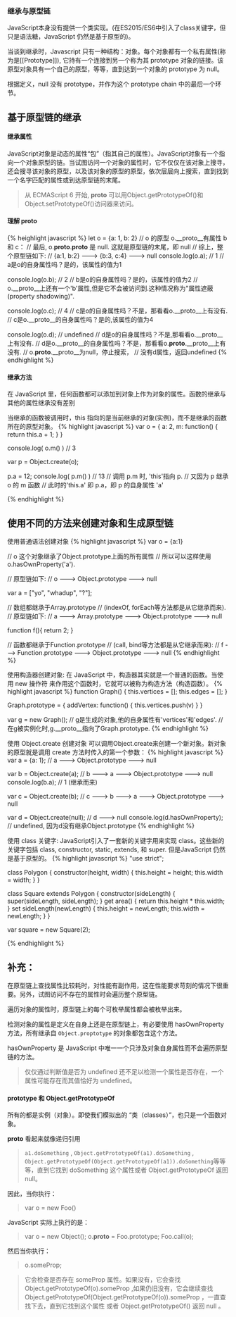 ### 继承与原型链
JavaScript本身没有提供一个类实现。(在ES2015/ES6中引入了class关键字，但只是语法糖，JavaScript 仍然是基于原型的)。

当谈到继承时，Javascript 只有一种结构：对象。每个对象都有一个私有属性(称为是[[Prototype]]), 它持有一个连接到另一个称为其 prototype 对象的链接。该原型对象具有一个自己的原型，等等，直到达到一个对象的 prototype 为 null。

根据定义，null 没有 prototype，并作为这个 prototype chain 中的最后一个环节。

## 基于原型链的继承
#### 继承属性
JavaScript对象是动态的属性“包”（指其自己的属性）。JavaScript对象有一个指向一个对象原型的链。当试图访问一个对象的属性时，它不仅仅在该对象上搜寻，还会搜寻该对象的原型，以及该对象的原型的原型，依次层层向上搜索，直到找到一个名字匹配的属性或到达原型链的末尾。

> 从 ECMAScript 6 开始, __proto__ 可以用Object.getPrototypeOf()和Object.setPrototypeOf()访问器来访问。

#### 理解 __proto__
{% heighlight javascript %}
let o = {a: 1, b: 2}
// o 的原型 o.__proto__有属性 b 和 c：
// 最后, o.__proto__.__proto__ 是 null.   这就是原型链的末尾，即 null
// 综上，整个原型链如下:
// {a:1, b:2} ---> {b:3, c:4} ---> null
console.log(o.a); // 1
// a是o的自身属性吗？是的，该属性的值为1

console.log(o.b); // 2
// b是o的自身属性吗？是的，该属性的值为2
// o.__proto__上还有一个'b'属性,但是它不会被访问到.这种情况称为"属性遮蔽 (property shadowing)".

console.log(o.c); // 4
// c是o的自身属性吗？不是，那看看o.__proto__上有没有.
// c是o.__proto__的自身属性吗？是的,该属性的值为4

console.log(o.d); // undefined
// d是o的自身属性吗？不是,那看看o.__proto__上有没有.
// d是o.__proto__的自身属性吗？不是，那看看o.__proto__.__proto__上有没有.
// o.__proto__.__proto__为null，停止搜索，
// 没有d属性，返回undefined
{% endhighlight %}

#### 继承方法
在 JavaScript 里，任何函数都可以添加到对象上作为对象的属性。函数的继承与其他的属性继承没有差别

当继承的函数被调用时，this 指向的是当前继承的对象(实例)，而不是继承的函数所在的原型对象。
{% highlight javascript %}
var o = {
	a: 2,
	m: function() {
		return this.a + 1;
	}
}

console.log( o.m() ) // 3

var p = Object.create(o);

p.a = 12;
console.log( p.m() ) // 13
// 调用 p.m 时, 'this'指向 p. 
// 又因为 p 继承 o 的 m 函数
// 此时的'this.a' 即 p.a，即 p 的自身属性 'a'

{% endhighlight %}


## 使用不同的方法来创建对象和生成原型链

使用普通语法创建对象
{% highlight javascript %}
var o = {a:1}

// o 这个对象继承了Object.prototype上面的所有属性
// 所以可以这样使用 o.hasOwnProperty('a').

// 原型链如下:
// o ---> Object.prototype ---> null


var a = ["yo", "whadup", "?"];

// 数组都继承于Array.prototype 
// (indexOf, forEach等方法都是从它继承而来).
// 原型链如下:
// a ---> Array.prototype ---> Object.prototype ---> null


function f(){
  return 2;
}

// 函数都继承于Function.prototype
// (call, bind等方法都是从它继承而来):
// f ---> Function.prototype ---> Object.prototype ---> null
{% endhighlight %}

使用构造器创建对象:
在 JavaScript 中，构造器其实就是一个普通的函数。当使用 new 操作符 来作用这个函数时，它就可以被称为构造方法（构造函数）。
{% highlight javascript %}
function Graph() {
	this.vertices = [];
	this.edges = [];
}

Graph.prototype = {
	addVertex: function() {
		this.vertices.push(v)
	}
}

var g = new Graph();
// g是生成的对象,他的自身属性有'vertices'和'edges'.
// 在g被实例化时,g.__proto__指向了Graph.prototype.
{% endhighlight %}

使用 Object.create 创建对象
可以调用Object.create来创建一个新对象。新对象的原型就是调用 create 方法时传入的第一个参数：
{% highlight javascript %}
var a = {a: 1}; 
// a ---> Object.prototype ---> null

var b = Object.create(a);
// b ---> a ---> Object.prototype ---> null
console.log(b.a); // 1 (继承而来)

var c = Object.create(b);
// c ---> b ---> a ---> Object.prototype ---> null

var d = Object.create(null);
// d ---> null
console.log(d.hasOwnProperty); // undefined, 因为d没有继承Object.prototype
{% endhighlight %}

使用 class 关键字:
JavaScript引入了一套新的关键字用来实现 class。这些新的关键字包括 class, constructor, static, extends, 和 super.
但是JavaScript 仍然是基于原型的。
{% highlight javascript %}
"use strict";

class Polygon {
  constructor(height, width) {
    this.height = height;
    this.width = width;
  }
}

class Square extends Polygon {
  constructor(sideLength) {
    super(sideLength, sideLength);
  }
  get area() {
    return this.height * this.width;
  }
  set sideLength(newLength) {
    this.height = newLength;
    this.width = newLength;
  }
}

var square = new Square(2);

{% endhighlight %}

## 补充：
在原型链上查找属性比较耗时，对性能有副作用，这在性能要求苛刻的情况下很重要。另外，试图访问不存在的属性时会遍历整个原型链。

遍历对象的属性时，原型链上的每个可枚举属性都会被枚举出来。

检测对象的属性是定义在自身上还是在原型链上，有必要使用 hasOwnProperty 方法，所有继承自 `Object.proptotype` 的对象都包含这个方法。

hasOwnProperty 是 JavaScript 中唯一一个只涉及对象自身属性而不会遍历原型链的方法。

> 仅仅通过判断值是否为 undefined 还不足以检测一个属性是否存在，一个属性可能存在而其值恰好为 undefined。

#### prototype 和 Object.getPrototypeOf
所有的都是实例（对象）。即使我们模拟出的 “类（classes）”，也只是一个函数对象。

__proto__ 看起来就像递归引用

> `a1.doSomething` , `Object.getPrototypeOf(a1).doSomething` , `Object.getPrototypeOf(Object.getPrototypeOf(a1)).doSomething`等等等，直到它找到 doSomething 这个属性或者 Object.getPrototypeOf 返回 null。


因此，当你执行：
> var o = new Foo()

JavaScript 实际上执行的是：
> var o = new Object();
> o.__proto__ = Foo.prototype;
> Foo.call(o);

然后当你执行：
> o.someProp;

> 它会检查是否存在 someProp 属性。如果没有，它会查找 Object.getPrototypeOf(o).someProp ,如果仍旧没有，它会继续查找 Object.getPrototypeOf(Object.getPrototypeOf(o)).someProp ，一直查找下去，直到它找到这个属性 或者 Object.getPrototypeOf() 返回 null 。


